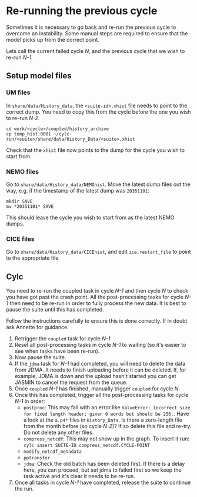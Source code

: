 # Re-running the previous cycle

Sometimes it is necessary to go back and re-run the previous cycle to overcome an instability. 
Some manual steps are required to ensure that the model picks up from the correct point. 

Lets call the current failed cycle *N*, and the previous cycle that we wish to re-run *N-1*. 

## Setup model files 

### UM files 

In `share/data/History_data`, the `<suite-id>.xhist` file needs to point to the correct dump. 
You need to copy this from the cycle before the one you wish to re-run *N-2*. 
~~~
cd work/<cycle>/coupled/history_archive 
cp temp_hist.0001 ~/cylc-run/<suite>/share/data/History_Data/<suite>.xhist
~~~
Check that the `xhist` file now points to the dump for the cycle you wish to start from. 

### NEMO files 

Go to `share/data/History_data/NEMOhist`. 
Move the latest dump files out the way, e.g. if the timestamp of the latest dump was `20351101`: 
~~~
mkdir SAVE
mv *20351101* SAVE
~~~
This should leave the cycle you wish to start from as the latest NEMO dumps. 

### CICE files 

Go to `share/data/History_data/CICEhist`, and edit `ice.restart_file` to point to the appropriate file 

## Cylc 

You need to re-run the coupled task in cycle *N-1* and then cycle *N* to check you have got past the crash point. 
All the post-processing tasks for cycle *N-1* then need to be re-run in order to fully process the new data. 
It is best to pause the suite until this has completed. 

Follow the instructions carefully to ensure this is done correctly. 
If in doubt ask Annette for guidance. 

1. Retrigger the `coupled` task for cycle *N-1*
2. Reset all post-processing tasks in cycle *N-1* to waiting (so it's easier to see when tasks have been re-run).
3. Now pause the suite. 
4. If the `jdma` task for *N-1* had completed, you will need to delete the data from JDMA. 
   It needs to finish uploading before it can be deleted. 
   If, for example, JDMA is down and the upload hasn't started you can get JASMIN to cancel the request from the queue. 
5. Once `coupled` *N-1* has finished, manually trigger `coupled` for cycle *N*.
6. Once this has completed, trigger all the post-processing tasks for cycle *N-1* in order: 
   * `postproc`: This may fail with an error like `ValueError: Incorrect size for fixed length header; given 0 words but should be 256.`. Have a look at the `a.p4*` files in `History_Data`. Is there a zero-length file from the month before (so cycle *N-2*)? If so delete this file and re-try. Do not delete any other files.  
   * `compress_netcdf`: This may not show up in the graph. To insert it run: `cylc insert SUITE-ID compress_netcdf.CYCLE-POINT`
   * `modify_netcdf_metadata` 
   * `pptransfer` 
   * `jdma`: Check the old batch has been deleted first. If there is a delay here, you can proceed, but set jdma to failed first so we keep the task active and it's clear it needs to be re-run. 
8. Once all tasks in cycle *N-1* have completed, release the suite to continue the run. 
